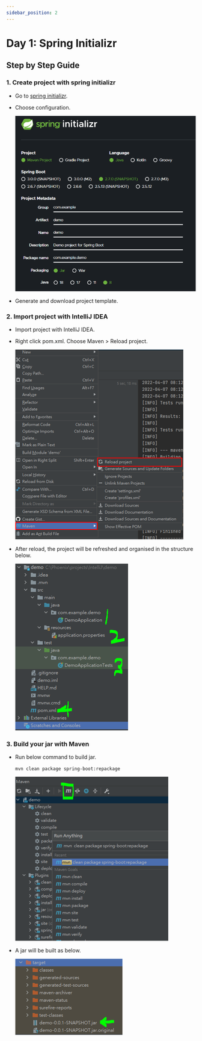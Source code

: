 ```yaml
---
sidebar_position: 2
---
```


# Day 1: Spring Initializr
## Step by Step Guide
### 1. Create project with spring initializr

- Go to [spring initializr](https://start.spring.io/).

- Choose configuration.

    ![spring initializr 1](/img/springboot/spring-initializr-1.PNG)

- Generate and download project template.

### 2. Import project with IntelliJ IDEA

- Import project with IntelliJ IDEA.

- Right click pom.xml. Choose Maven > Reload project.

    ![Maven reload](/img/springboot/idea-maven-reload-project.PNG)

- After reload, the project will be refreshed and organised in the structure below.

    ![spring boot file structure](/img/springboot/spring-boot-initial-files.PNG)


### 3. Build your jar with Maven

- Run below command to build jar.

    ```shell
    mvn clean package spring-boot:repackage
    ```

    ![Maven clean package](/img/springboot/idea-maven-clean-package.PNG)

- A jar will be built as below.

    ![Maven generated jar](/img/springboot/idea-maven-generated-jar.PNG)